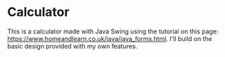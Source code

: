 # Calculator
This is a calculator made with Java Swing using the tutorial on this page: https://www.homeandlearn.co.uk/java/java_forms.html. I'll build on the basic design provided with my own features.
